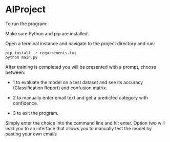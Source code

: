 # AIProject
To run the program:

Make sure Python and pip are installed.

Open a terminal instance and navigate to the project directory and run:

```
pip install -r requirements.txt
python main.py
```
After training is completed you will be presented with a prompt, choose between:

- 1 to evaluate the model on a test dataset and see its accuracy (Classification Report) and confusion matrix.

- 2 to manually enter email text and get a predicted category with confidence.

- 3 to exit the program.

Simply enter the choice into the command line and hit enter. Option two will lead you to an interface that allows you to manually test the model by pasting your own emails
